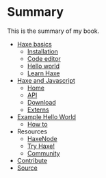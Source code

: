 # Summary

This is the summary of my book.

* [Haxe basics](haxe/about.md)
	* [Installation](haxe/installation.md)
	* [Code editor](haxe/choosing-a-code-editor.md)
	* [Hello world](haxe/hello-world.md)
	* [Learn Haxe](haxe/learn-haxe.md)
* [Haxe and Javascript](haxejs/about.md)
	* [Home](haxejs/index.md)
	* [API](haxejs/api.md)
	* [Download](haxejs/download.md)
	* [Externs](haxejs/externs.md)
* [Example Hello World](00helloworld/about.md)
	* [How to](00helloworld/example.md)
* Resources
	* [HaxeNode](http://matthijskamstra.github.io/haxenode/)
	* [Try Haxe!](http://try.haxe.org/)
	* [Community](https://groups.google.com/forum/#!topic/haxelang/)
* [Contribute](contribute.md)
* [Source](https://github.com/MatthijsKamstra/haxejs/)
